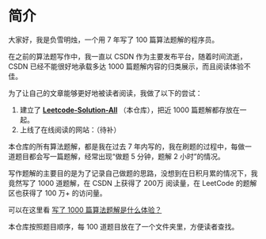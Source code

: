 # 简介

大家好，我是负雪明烛，一个用 7 年写了 100 篇算法题解的程序员。

在之前的算法题写作中，我一直以 CSDN 作为主要发布平台，随着时间流逝，CSDN 已经不能很好地承载多达 1000 篇题解内容的归类展示，而且阅读体验不佳。

为了让自己的文章能够更好地被读者阅读，我做了以下的尝试：

1. 建立了 **[Leetcode-Solution-All](https://github.com/fuxuemingzhu/Leetcode-Solution-All)** （本仓库），把近 1000 篇题解都存放在一起。
2. 上线了在线阅读的网站：（待补）

本仓库的所有算法题解，都是我在过去 7 年内写的，我在刷题的过程中，每做一道题目都会写一篇题解，经常出现“做题 5 分钟，题解 2 小时”的情况。

写作题解的主要目的是为了记录自己做题的思路，没想到在日积月累的情况下，我竟然写了 1000 道题解，在 CSDN 上获得了 200万 阅读量，在 LeetCode 的题解区也获得了 100 万+ 的访问量。

可以在这里看 [写了 1000 篇算法题解是什么体验？](https://mp.weixin.qq.com/s/QAJTL7hnAThP087RAoSYsg)

本仓库按照题目顺序，每 100 道题目放在了一个文件夹里，方便读者查找。